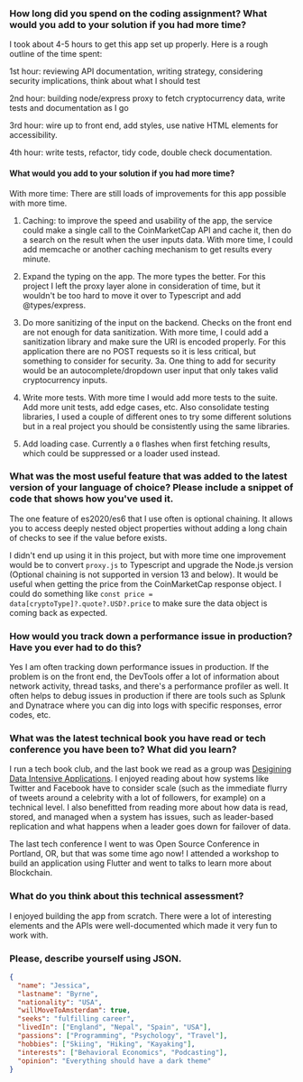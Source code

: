 ### How long did you spend on the coding assignment? What would you add to your solution if you had more time?

I took about 4-5 hours to get this app set up properly. Here is a rough outline of the time spent:

1st hour: reviewing API documentation, writing strategy, considering security implications, think about what I should test

2nd hour: building node/express proxy to fetch cryptocurrency data, write tests and documentation as I go

3rd hour: wire up to front end, add styles, use native HTML elements for accessibility.

4th hour: write tests, refactor, tidy code, double check documentation.

#### What would you add to your solution if you had more time?

With more time: There are still loads of improvements for this app possible with more time.

1. Caching: to improve the speed and usability of the app, the service could make a single call to the CoinMarketCap API and cache it, then do a search on the result when the user inputs data. With more time, I could add memcache or another caching mechanism to get results every minute.

2. Expand the typing on the app. The more types the better. For this project I left the proxy layer alone in consideration of time, but it wouldn't be too hard to move it over to Typescript and add @types/express.

3. Do more sanitizing of the input on the backend. Checks on the front end are not enough for data sanitization. With more time, I could add a sanitization library and make sure the URI is encoded properly. For this application there are no POST requests so it is less critical, but something to consider for security.
   3a. One thing to add for security would be an autocomplete/dropdown user input that only takes valid cryptocurrency inputs.

4. Write more tests. With more time I would add more tests to the suite. Add more unit tests, add edge cases, etc. Also consolidate testing libraries, I used a couple of different ones to try some different solutions but in a real project you should be consistently using the same libraries.

5. Add loading case. Currently a `0` flashes when first fetching results, which could be suppressed or a loader used instead.

### What was the most useful feature that was added to the latest version of your language of choice? Please include a snippet of code that shows how you've used it.

The one feature of es2020/es6 that I use often is optional chaining. It allows you to access deeply nested object properties without adding a long chain of checks to see if the value before exists.

I didn't end up using it in this project, but with more time one improvement would be to convert `proxy.js` to Typescript and upgrade the Node.js version (Optional chaining is not supported in version 13 and below). It would be useful when getting the price from the CoinMarketCap response object. I could do something like
`const price = data[cryptoType]?.quote?.USD?.price` to make sure the data object is coming back as expected.

### How would you track down a performance issue in production? Have you ever had to do this?

Yes I am often tracking down performance issues in production. If the problem is on the front end, the DevTools offer a lot of information about network activity, thread tasks, and there's a performance profiler as well. It often helps to debug issues in production if there are tools such as Splunk and Dynatrace where you can dig into logs with specific responses, error codes, etc.

### What was the latest technical book you have read or tech conference you have been to? What did you learn?

I run a tech book club, and the last book we read as a group was [Desigining Data Intensive Applications](https://www.oreilly.com/library/view/designing-data-intensive-applications/9781491903063/). I enjoyed reading about how systems like Twitter and Facebook have to consider scale (such as the immediate flurry of tweets around a celebrity with a lot of followers, for example) on a technical level. I also benefitted from reading more about how data is read, stored, and managed when a system has issues, such as leader-based replication and what happens when a leader goes down for failover of data.

The last tech conference I went to was Open Source Conference in Portland, OR, but that was some time ago now! I attended a workshop to build an application using Flutter and went to talks to learn more about Blockchain.

### What do you think about this technical assessment?

I enjoyed building the app from scratch. There were a lot of interesting elements and the APIs were well-documented which made it very fun to work with.

### Please, describe yourself using JSON.

```json
{
  "name": "Jessica",
  "lastname": "Byrne",
  "nationality": "USA",
  "willMoveToAmsterdam": true,
  "seeks": "fulfilling career",
  "livedIn": ["England", "Nepal", "Spain", "USA"],
  "passions": ["Programming", "Psychology", "Travel"],
  "hobbies": ["Skiing", "Hiking", "Kayaking"],
  "interests": ["Behavioral Economics", "Podcasting"],
  "opinion": "Everything should have a dark theme"
}
```
